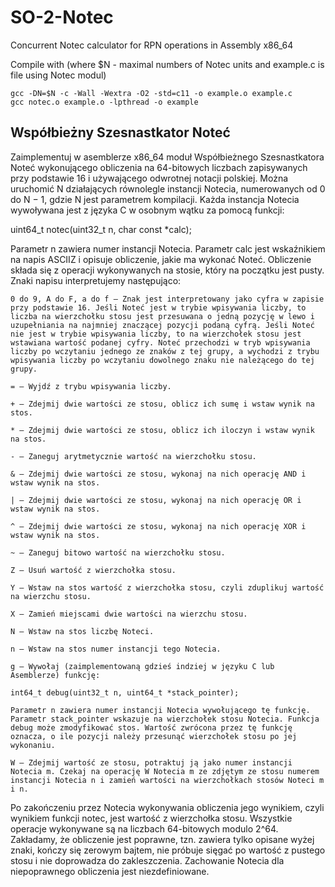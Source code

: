 # SO-2-Notec
Concurrent Notec calculator for RPN operations in Assembly x86_64

Compile with (where $N - maximal numbers of Notec units and example.c is file using Notec modul) 
```
gcc -DN=$N -c -Wall -Wextra -O2 -std=c11 -o example.o example.c
gcc notec.o example.o -lpthread -o example
```

## Współbieżny Szesnastkator Noteć
Zaimplementuj w asemblerze x86_64 moduł Współbieżnego Szesnastkatora Noteć wykonującego obliczenia na 64-bitowych liczbach zapisywanych przy podstawie 16 i używającego odwrotnej notacji polskiej. Można uruchomić N działających równolegle instancji Notecia, numerowanych od 0 do N − 1, gdzie N jest parametrem kompilacji. Każda instancja Notecia wywoływana jest z języka C w osobnym wątku za pomocą funkcji:

uint64_t notec(uint32_t n, char const *calc);

Parametr n zawiera numer instancji Notecia. Parametr calc jest wskaźnikiem na napis ASCIIZ i opisuje obliczenie, jakie ma wykonać Noteć. Obliczenie składa się z operacji wykonywanych na stosie, który na początku jest pusty. Znaki napisu interpretujemy następująco:

    0 do 9, A do F, a do f – Znak jest interpretowany jako cyfra w zapisie przy podstawie 16. Jeśli Noteć jest w trybie wpisywania liczby, to liczba na wierzchołku stosu jest przesuwana o jedną pozycję w lewo i uzupełniania na najmniej znaczącej pozycji podaną cyfrą. Jeśli Noteć nie jest w trybie wpisywania liczby, to na wierzchołek stosu jest wstawiana wartość podanej cyfry. Noteć przechodzi w tryb wpisywania liczby po wczytaniu jednego ze znaków z tej grupy, a wychodzi z trybu wpisywania liczby po wczytaniu dowolnego znaku nie należącego do tej grupy.

    = – Wyjdź z trybu wpisywania liczby.

    + – Zdejmij dwie wartości ze stosu, oblicz ich sumę i wstaw wynik na stos.

    * – Zdejmij dwie wartości ze stosu, oblicz ich iloczyn i wstaw wynik na stos.

    - – Zaneguj arytmetycznie wartość na wierzchołku stosu.

    & – Zdejmij dwie wartości ze stosu, wykonaj na nich operację AND i wstaw wynik na stos.

    | – Zdejmij dwie wartości ze stosu, wykonaj na nich operację OR i wstaw wynik na stos.

    ^ – Zdejmij dwie wartości ze stosu, wykonaj na nich operację XOR i wstaw wynik na stos.

    ~ – Zaneguj bitowo wartość na wierzchołku stosu.

    Z – Usuń wartość z wierzchołka stosu.

    Y – Wstaw na stos wartość z wierzchołka stosu, czyli zduplikuj wartość na wierzchu stosu.

    X – Zamień miejscami dwie wartości na wierzchu stosu.

    N – Wstaw na stos liczbę Noteci.

    n – Wstaw na stos numer instancji tego Notecia.

    g – Wywołaj (zaimplementowaną gdzieś indziej w języku C lub Asemblerze) funkcję:

    int64_t debug(uint32_t n, uint64_t *stack_pointer);

    Parametr n zawiera numer instancji Notecia wywołującego tę funkcję. Parametr stack_pointer wskazuje na wierzchołek stosu Notecia. Funkcja debug może zmodyfikować stos. Wartość zwrócona przez tę funkcję oznacza, o ile pozycji należy przesunąć wierzchołek stosu po jej wykonaniu.

    W – Zdejmij wartość ze stosu, potraktuj ją jako numer instancji Notecia m. Czekaj na operację W Notecia m ze zdjętym ze stosu numerem instancji Notecia n i zamień wartości na wierzchołkach stosów Noteci m i n.

Po zakończeniu przez Notecia wykonywania obliczenia jego wynikiem, czyli wynikiem funkcji notec, jest wartość z wierzchołka stosu. Wszystkie operacje wykonywane są na liczbach 64-bitowych modulo 2^64. Zakładamy, że obliczenie jest poprawne, tzn. zawiera tylko opisane wyżej znaki, kończy się zerowym bajtem, nie próbuje sięgać po wartość z pustego stosu i nie doprowadza do zakleszczenia. Zachowanie Notecia dla niepoprawnego obliczenia jest niezdefiniowane.
